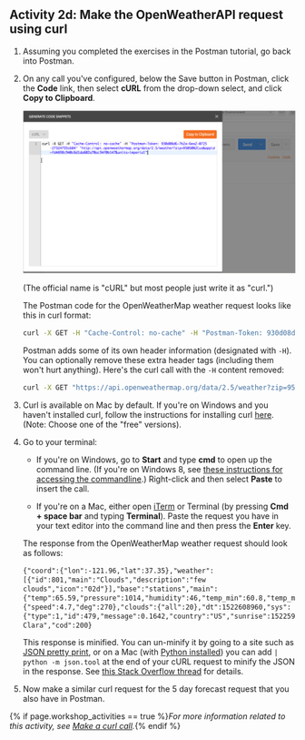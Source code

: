 ## <i class="fa fa-user-circle"></i>  Activity 2d: Make the OpenWeatherAPI request using curl

1.  Assuming you completed the exercises in the Postman tutorial, go back into Postman.
2.  On any call you've configured, below the Save button in Postman, click the **Code** link, then select **cURL** from the drop-down select, and click **Copy to Clipboard**.

    <img src="images/postmancurl.png" class="medium" />

    (The official name is "cURL" but most people just write it as "curl.")

    The Postman code for the OpenWeatherMap weather request looks like this in curl format:

    ```bash
    curl -X GET -H "Cache-Control: no-cache" -H "Postman-Token: 930d08d6-7b2a-6ea2-0725-27324755c684" "https://api.openweathermap.org/data/2.5/weather?zip=95050&appid=fd4698c940c6d1da602a70ac34f0b147&units=imperial"
    ```

    Postman adds some of its own header information (designated with `-H`). You can optionally remove these extra header tags (including them won't hurt anything). Here's the curl call with the `-H` content removed:

    ```bash
    curl -X GET "https://api.openweathermap.org/data/2.5/weather?zip=95050&appid=fd4698c940c6d1da602a70ac34f0b147&units=imperial"
    ```

3.  Curl is available on Mac by default. If you're on Windows and you haven't installed curl, follow the instructions for installing curl [here](http://www.confusedbycode.com/curl/). (Note: Choose one of the "free" versions).

4.  Go to your terminal:

    * If you're on Windows, go to **Start** and type **cmd** to open up the command line. (If you're on Windows 8, see [these instructions for accessing the commandline](http://pcsupport.about.com/od/windows-8/a/command-prompt-windows-8.htm).) Right-click and then select **Paste** to insert the call.

    * If you're on a Mac, either open [iTerm](https://www.iterm2.com/) or Terminal (by pressing **Cmd + space bar** and typing **Terminal**). Paste the request you have in your text editor into the command line and then press the **Enter** key.

    The response from the OpenWeatherMap weather request should look as follows:

    ```
    {"coord":{"lon":-121.96,"lat":37.35},"weather":[{"id":801,"main":"Clouds","description":"few clouds","icon":"02d"}],"base":"stations","main":{"temp":65.59,"pressure":1014,"humidity":46,"temp_min":60.8,"temp_max":69.8},"visibility":16093,"wind":{"speed":4.7,"deg":270},"clouds":{"all":20},"dt":1522608960,"sys":{"type":1,"id":479,"message":0.1642,"country":"US","sunrise":1522590719,"sunset":1522636280},"id":420006397,"name":"Santa Clara","cod":200}
    ```

    This response is minified. You can un-minify it by going to a site such as [JSON pretty print](http://jsonprettyprint.com/), or on a Mac (with [Python installed](https://www.python.org/downloads/)) you can add <code>| python -m json.tool</code> at the end of your cURL request to minify the JSON in the response. See [this Stack Overflow thread](https://stackoverflow.com/questions/352098/how-can-i-pretty-print-json-in-a-unix-shell-script) for details.

5.  Now make a similar curl request for the 5 day forecast request that you also have in Postman.

{% if page.workshop_activities == true %}*For more information related to this activity, see [Make a curl call](docapis_make_curl_call.html).*{% endif %}
